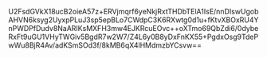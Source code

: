 U2FsdGVkX18ucB2oieA57z+ERVjmqrf6yeNkjRxtTHDbTElA1IsE/nnDIswUgobAHVN6ksyg2UyxpPLuJ3sp5epBLo7CWdpC3K6RXwtg0d1u+fKtvXBOxRU4YnPWDPfDudv8NaARIKsMXFH3mw4EJKRcuEOvc++oXTmo69QbZdi6/0dybeRxFt9uGU1VHyTWGiv5BgdR7w2W7/Z4L6y0B8yDxFnKX55+PgdxOsg9TdePwWu8BjR4Av/adKSmSOd3f/8kMB6qX4lHMdmzbYCsvw==